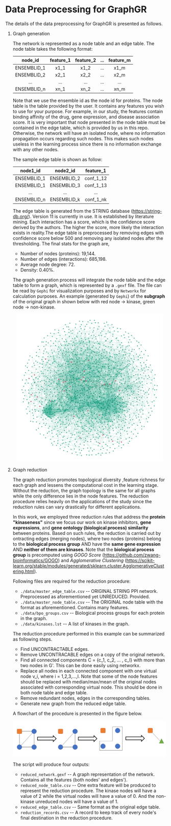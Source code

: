 # Data Preprocessing for GraphGR

The details of the data preprocessing for GraphGR is presented as follows.

1. Graph generation

    The network is represented as a node table and an edge table. The node table takes the following format:
    
    |   node_id   |   feature_1   |   feature_2   |   ...   |   feature_m   |
    |:---:|:---:|:---:|:---:|:---:|
    | ENSEMBLID_1 | x1_1 | x1_2 | ... | x1_m |
    | ENSEMBLID_2 | x2_1 | x2_2 | ... | x2_m |
    | ... | ... | ... | ... | ... | ... |
    | ENSEMBLID_n | xn_1 | xn_2 | ... | xn_m |

    Note that we use the ensemble id as the node id for proteins. The node table is the table provided by the user. It contains any features you wish to use for your purpose. For example, in our study, the features contain binding affinity of the drug, gene expression, and disease association score. It is very important that node presented in the node table must be contained in the edge table, which is provided by us in this repo. Otherwise, the network will have an isolated node, where no information propagation occurs regarding such nodes. This makes such nodes useless in the learning process since there is no information exchange with any other nodes.

    The sample edge table is shown as follow:
    
    |   node1_id   |   node2_id   |   feature_1   |
    |:---:|:---:|:---:|
    | ENSEMBLID_1 | ENSEMBLID_2 | conf_1_12 |
    | ENSEMBLID_1 | ENSEMBLID_3 | conf_1_13 |
    | ... | ... | ... |
    | ENSEMBLID_n | ENSEMBLID_k | conf_1_nk |

    The edge table is generated from the STRING database (https://string-db.org/). Version 11 is currently in use. It is established by literature mining. Each interaction has a score, which is the confidence score derived by the authors. The higher the score, more likely the interaction exists in reality.The edge table is preprocessed by removing edges with confidence score below 500 and removing any isolated nodes after the thresholding. The final stats for the graph are,
    - Number of nodes (proteins): 19,144.
    - Number of edges (interactions): 685,198.
    - Average node degree: 72.
    - Density: 0.40%.
    
    The graph generation process will integrate the node table and the edge table to form a graph, which is represented by a `.gexf` file. The file can be read by `Gephi` for visualization purposes and by `Networkx` for calculation purposes. An example (generated by `Gephi`) of the **subgraph** of the original graph in shown below with red node -> kinase, green node -> non-kinase.
    
    <p align="center">
        <img width="460" height="460" src="./image/original_subgraph.png">
    </p>
    
2. Graph reduction

    The graph reduction promotes topological diversity ,feature richness for each graph and lessens the computational cost in the learning stage. Without the reduction, the graph topology is the same for all graphs while the only difference lies in the node features. The reduction procedure relies heavily on the applications of the study since the reduction rules can vary drastically for different applications.
    
    In this work, we employed three reduction rules that address the **protein "kinaseness"** since we focus our work on kinase inhibitors, **gene expressions**, and **gene ontology (biological process) similarity** between proteins. Based on such rules, the reduction is carried out by ontracting edges (merging nodes), where two nodes (proteins) belong to the **biological process group** AND have the **same gene expression** AND **neither of them are kinases**. Note that the **biological process group** is precomputed using _GOGO Score_ (https://github.com/zwang-bioinformatics/GOGO) and _Agglomerative Clustering_ (https://scikit-learn.org/stable/modules/generated/sklearn.cluster.AgglomerativeClustering.html).
    
    Following files are required for the reduction procedure:    
    - `./data/master_edge_table.csv` -- ORIGINAL STRING PPI network. Preprocessed as aforementioned yet UNREDUCED. Provided.
    - `./data/master_node_table.csv` -- The ORIGINAL node table with the format as aforementioned. Contains many features.
    - `./data/bpo_groups.csv` -- Biological process groups for each protein in the graph.
    - `./data/kinases.lst` -- A list of kinases in the graph.
    
    The reduction procedure performed in this example can be summarized as following steps.
    
    - Find UNCONTRACTABLE edges.
    - Remove UNCONTRACABLE edges on a copy of the original network.
    - Find all connected components C = {c_1, c_2, ... , c_l} with more than two nodes in G'. This can be done easily using networkx.
    - Replace all nodes in each connected component with one virtual node v_i, where i = 1,2,3,...,l. Note that some of the node features should be replaced with median/max/mean of the original nodes associated with corresponding virtual node. This should be done in both node table and edge table.
    - Remove redundant nodes, edges in the corresponding tables.
    - Generate new graph from the reduced edge table. 
    
    A flowchart of the procedure is presented in the figure below.
       
    <img src="./image/reduction_flow.png">
    
    The script will produce four outputs:
    
    - `reduced_network.gexf` -- A graph representation of the network. Contains all the features (both nodes' and edges').
    - `reduced_node_table.csv` -- One extra feature will be produced to represent the reduction procedure. The kinase nodes will have a value of 2 while the virtual nodes will have a value of 0. And the non-kinase unreduced nodes will have a value of 1.
    - `reduced_edge_table.csv` -- Same format as the original edge table.
    - `reduction_records.csv` -- A record to keep track of every node's final destination in the reduction procedure.
